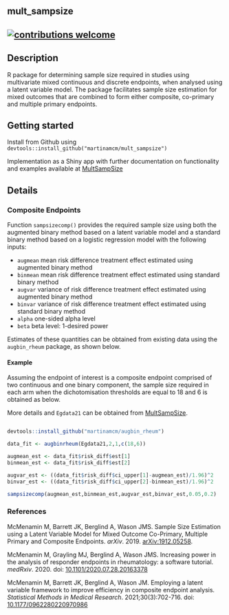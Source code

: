 
## mult\_sampsize

## [![contributions welcome](https://img.shields.io/badge/contributions-welcome-brightgreen.svg?style=flat)](https://github.com/dwyl/esta/issues)

## Description

R package for determining sample size required in studies using
multivariate mixed continuous and discrete endpoints, when analysed
using a latent variable model. The package facilitates sample size
estimation for mixed outcomes that are combined to form either
composite, co-primary and multiple primary endpoints.

## Getting started

Install from Github using
`devtools::install_github("martinamcm/mult_sampsize")`

Implementation as a Shiny app with further documentation on
functionality and examples available at
[MultSampSize](https://github.com/martinamcm/MultSampSize)

## Details

### Composite Endpoints

Function `sampsizecomp()` provides the required sample size using both
the augmented binary method based on a latent variable model and a
standard binary method based on a logistic regression model with the
following inputs:

  - `augmean` mean risk difference treatment effect estimated using
    augmented binary method
  - `binmean` mean risk difference treatment effect estimated using
    standard binary method
  - `augvar` variance of risk difference treatment effect estimated
    using augmented binary method
  - `binvar` variance of risk difference treatment effect estimated
    using standard binary method
  - `alpha` one-sided alpha level
  - `beta` beta level: 1-desired power

Estimates of these quantities can be obtained from existing data using
the `augbin_rheum` package, as shown below.

#### Example

Assuming the endpoint of interest is a composite endpoint comprised of
two continuous and one binary component, the sample size required in
each arm when the dichotomisation thresholds are equal to 18 and 6 is
obtained as below.

More details and `Egdata21` can be obtained from
[MultSampSize](https://github.com/martinamcm/MultSampSize).

``` r

devtools::install_github("martinamcm/augbin_rheum")

data_fit <- augbinrheum(Egdata21,2,1,c(18,6))

augmean_est <- data_fit$risk_diff$est[1]
binmean_est <- data_fit$risk_diff$est[2]

augvar_est <- ((data_fit$risk_diff$ci_upper[1]-augmean_est)/1.96)^2
binvar_est <- ((data_fit$risk_diff$ci_upper[2]-binmean_est)/1.96)^2

sampsizecomp(augmean_est,binmean_est,augvar_est,binvar_est,0.05,0.2)
```

### References

McMenamin M, Barrett JK, Berglind A, Wason JMS. Sample Size Estimation
using a Latent Variable Model for Mixed Outcome Co-Primary, Multiple
Primary and Composite Endpoints. *arXiv*. 2019.
[arXiv:1912.05258](https://arxiv.org/abs/1912.05258).

McMenamin M, Grayling MJ, Berglind A, Wason JMS. Increasing power in the
analysis of responder endpoints in rheumatology: a software tutorial.
*medRxiv*. 2020. doi:
[10.1101/2020.07.28.20163378](https://www.medrxiv.org/content/10.1101/2020.07.28.20163378v1)

McMenamin M, Barrett JK, Berglind A, Wason JM. Employing a latent
variable framework to improve efficiency in composite endpoint analysis.
*Statistical Methods in Medical Research*. 2021;30(3):702-716. doi:
[10.1177/0962280220970986](https://doi.org/10.1177/0962280220970986)
